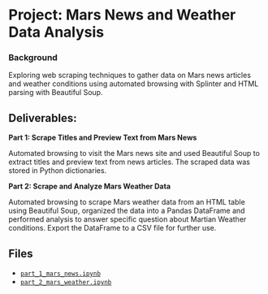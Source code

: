 # Project: Mars News and Weather Data Analysis

### Background
Exploring web scraping techniques to gather data on Mars news articles and weather conditions using automated browsing with Splinter and HTML parsing with Beautiful Soup.

## Deliverables:
**Part 1: Scrape Titles and Preview Text from Mars News**

Automated browsing to visit the Mars news site and used Beautiful Soup to extract titles and preview text from news articles. The scraped data was stored in Python dictionaries.

**Part 2: Scrape and Analyze Mars Weather Data**

Automated browsing to scrape Mars weather data from an HTML table using Beautiful Soup, organized the data into a Pandas DataFrame and performed analysis to answer specific question about Martian Weather conditions. Export the DataFrame to a CSV file for further use.

## Files
- <code style ="color:blue">[part_1_mars_news.ipynb](https://github.com/Ernawaty2024/web_scraping/blob/main/part_1_mars_news1.ipynb)</code>
- <code style ="color:blue">[part_2_mars_weather.ipynb](https://github.com/Ernawaty2024/web_scraping/blob/main/part_2_mars_weather1.ipynb)</code>


